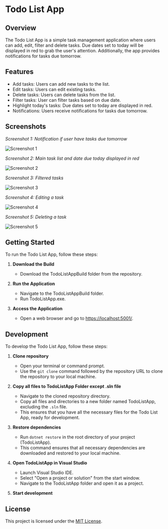 # Todo List App

## Overview
The Todo List App is a simple task management application where users can add, edit, filter and delete tasks. Due dates set to today will be displayed in red to grab the user's attention. Additionally, the app provides notifications for tasks due tomorrow.

## Features
- Add tasks: Users can add new tasks to the list.
- Edit tasks: Users can edit existing tasks.
- Delete tasks: Users can delete tasks from the list.
- Filter tasks: User can filter tasks based on due date.
- Highlight today's tasks: Due dates set to today are displayed in red.
- Notifications: Users receive notifications for tasks due tomorrow.

## Screenshots

*Screenshot 1: Notification if user have tasks due tomorrow*

![Screenshot 1](https://github.com/karol-pyszka/TodoListApp/assets/59529749/41cf4c17-7cbd-4002-aaf2-445978f9633f)

*Screenshot 2: Main task list and date due today displayed in red*

![Screenshot 2](https://github.com/karol-pyszka/TodoListApp/assets/59529749/9c50936b-700f-40b7-8eee-49568e736866)

*Screenshot 3: Filtered tasks*

![Screenshot 3](https://github.com/karol-pyszka/TodoListApp/assets/59529749/e181a728-0e9f-4b2f-9a5b-f499031be6e1)

*Screenshot 4: Editing a task*

![Screenshot 4](https://github.com/karol-pyszka/TodoListApp/assets/59529749/0c5530d7-a029-4e66-bc43-691b4342fdba)

*Screenshot 5: Deleting a task*

![Screenshot 5](https://github.com/karol-pyszka/TodoListApp/assets/59529749/aaaecf02-7678-46ff-92d2-162d0fe705f3)

## Getting Started
To run the Todo List App, follow these steps:

1. **Download the Build**
    - Download the TodoListAppBuild folder from the repository.

2. **Run the Application**
    - Navigate to the TodoListAppBuild folder.
    - Run TodoListApp.exe.

3. **Access the Application**
    - Open a web browser and go to [https://localhost:5001/](https://localhost:5001/).

## Development

To develop the Todo List App, follow these steps:

1. **Clone repository**
    - Open your terminal or command prompt.
    - Use the `git clone` command followed by the repository URL to clone the repository to your local machine.

2. **Copy all files to TodoListApp Folder except .sln file**
    - Navigate to the cloned repository directory.
    - Copy all files and directories to a new folder named TodoListApp, excluding the `.sln` file.
    - This ensures that you have all the necessary files for the Todo List App, ready for development.

3. **Restore dependencies**
    - Run `dotnet restore` in the root directory of your project (TodoListApp).
    - This command ensures that all necessary dependencies are downloaded and restored to your local machine.

4. **Open TodoListApp in Visual Studio**
    - Launch Visual Studio IDE.
    - Select "Open a project or solution" from the start window.
    - Navigate to the TodoListApp folder and open it as a project.

5. **Start development**

## License
This project is licensed under the [MIT License](LICENSE).
